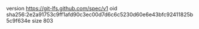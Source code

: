 version https://git-lfs.github.com/spec/v1
oid sha256:2e2a91753c9ff1afd90c3ec00d7d6c6c5230d60e6e43bfc92411825b5c9f634e
size 803
